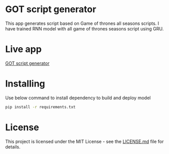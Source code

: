 # GOT script generator
 
This app generates script based on Game of thrones all seasons scripts. I have trained RNN model with all game of thrones seasons script using GRU.

# Live app

[GOT script generator](https://got-script-generator.herokuapp.com/)

# Installing

Use below command to install dependency to build and deploy model
```bash
pip install -r requirements.txt
```

# License

This project is licensed under the MIT License - see the [LICENSE.md](https://github.com/ashishchoure23/got-script-generator/blob/master/LICENSE) file for details.


